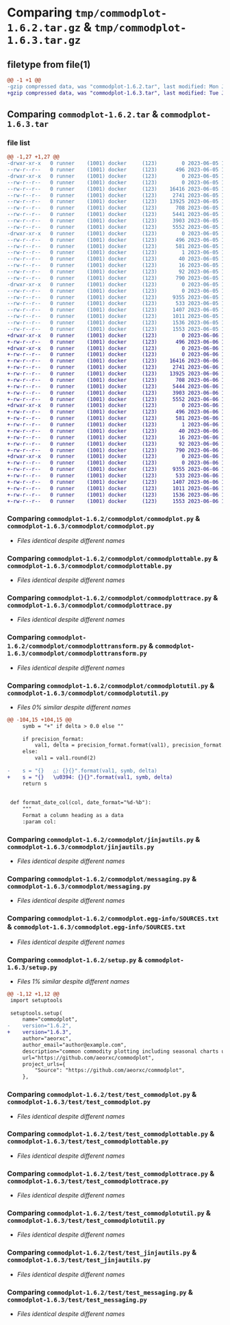 # Comparing `tmp/commodplot-1.6.2.tar.gz` & `tmp/commodplot-1.6.3.tar.gz`

## filetype from file(1)

```diff
@@ -1 +1 @@
-gzip compressed data, was "commodplot-1.6.2.tar", last modified: Mon Jun  5 11:43:08 2023, max compression
+gzip compressed data, was "commodplot-1.6.3.tar", last modified: Tue Jun  6 12:03:01 2023, max compression
```

## Comparing `commodplot-1.6.2.tar` & `commodplot-1.6.3.tar`

### file list

```diff
@@ -1,27 +1,27 @@
-drwxr-xr-x   0 runner    (1001) docker     (123)        0 2023-06-05 11:43:08.051389 commodplot-1.6.2/
--rw-r--r--   0 runner    (1001) docker     (123)      496 2023-06-05 11:43:08.051389 commodplot-1.6.2/PKG-INFO
-drwxr-xr-x   0 runner    (1001) docker     (123)        0 2023-06-05 11:43:08.051389 commodplot-1.6.2/commodplot/
--rw-r--r--   0 runner    (1001) docker     (123)        0 2023-06-05 11:42:57.000000 commodplot-1.6.2/commodplot/__init__.py
--rw-r--r--   0 runner    (1001) docker     (123)    16416 2023-06-05 11:42:57.000000 commodplot-1.6.2/commodplot/commodplot.py
--rw-r--r--   0 runner    (1001) docker     (123)     2741 2023-06-05 11:42:57.000000 commodplot-1.6.2/commodplot/commodplottable.py
--rw-r--r--   0 runner    (1001) docker     (123)    13925 2023-06-05 11:42:57.000000 commodplot-1.6.2/commodplot/commodplottrace.py
--rw-r--r--   0 runner    (1001) docker     (123)      708 2023-06-05 11:42:57.000000 commodplot-1.6.2/commodplot/commodplottransform.py
--rw-r--r--   0 runner    (1001) docker     (123)     5441 2023-06-05 11:42:57.000000 commodplot-1.6.2/commodplot/commodplotutil.py
--rw-r--r--   0 runner    (1001) docker     (123)     3903 2023-06-05 11:42:57.000000 commodplot-1.6.2/commodplot/jinjautils.py
--rw-r--r--   0 runner    (1001) docker     (123)     5552 2023-06-05 11:42:57.000000 commodplot-1.6.2/commodplot/messaging.py
-drwxr-xr-x   0 runner    (1001) docker     (123)        0 2023-06-05 11:43:08.051389 commodplot-1.6.2/commodplot.egg-info/
--rw-r--r--   0 runner    (1001) docker     (123)      496 2023-06-05 11:43:07.000000 commodplot-1.6.2/commodplot.egg-info/PKG-INFO
--rw-r--r--   0 runner    (1001) docker     (123)      581 2023-06-05 11:43:08.000000 commodplot-1.6.2/commodplot.egg-info/SOURCES.txt
--rw-r--r--   0 runner    (1001) docker     (123)        1 2023-06-05 11:43:07.000000 commodplot-1.6.2/commodplot.egg-info/dependency_links.txt
--rw-r--r--   0 runner    (1001) docker     (123)       40 2023-06-05 11:43:07.000000 commodplot-1.6.2/commodplot.egg-info/requires.txt
--rw-r--r--   0 runner    (1001) docker     (123)       16 2023-06-05 11:43:07.000000 commodplot-1.6.2/commodplot.egg-info/top_level.txt
--rw-r--r--   0 runner    (1001) docker     (123)       92 2023-06-05 11:43:08.051389 commodplot-1.6.2/setup.cfg
--rw-r--r--   0 runner    (1001) docker     (123)      790 2023-06-05 11:42:57.000000 commodplot-1.6.2/setup.py
-drwxr-xr-x   0 runner    (1001) docker     (123)        0 2023-06-05 11:43:08.051389 commodplot-1.6.2/test/
--rw-r--r--   0 runner    (1001) docker     (123)        0 2023-06-05 11:42:57.000000 commodplot-1.6.2/test/__init__.py
--rw-r--r--   0 runner    (1001) docker     (123)     9355 2023-06-05 11:42:57.000000 commodplot-1.6.2/test/test_commodplot.py
--rw-r--r--   0 runner    (1001) docker     (123)      533 2023-06-05 11:42:57.000000 commodplot-1.6.2/test/test_commodplottable.py
--rw-r--r--   0 runner    (1001) docker     (123)     1407 2023-06-05 11:42:57.000000 commodplot-1.6.2/test/test_commodplottrace.py
--rw-r--r--   0 runner    (1001) docker     (123)     1011 2023-06-05 11:42:57.000000 commodplot-1.6.2/test/test_commodplotutil.py
--rw-r--r--   0 runner    (1001) docker     (123)     1536 2023-06-05 11:42:57.000000 commodplot-1.6.2/test/test_jinjautils.py
--rw-r--r--   0 runner    (1001) docker     (123)     1553 2023-06-05 11:42:57.000000 commodplot-1.6.2/test/test_messaging.py
+drwxr-xr-x   0 runner    (1001) docker     (123)        0 2023-06-06 12:03:01.383042 commodplot-1.6.3/
+-rw-r--r--   0 runner    (1001) docker     (123)      496 2023-06-06 12:03:01.383042 commodplot-1.6.3/PKG-INFO
+drwxr-xr-x   0 runner    (1001) docker     (123)        0 2023-06-06 12:03:01.379042 commodplot-1.6.3/commodplot/
+-rw-r--r--   0 runner    (1001) docker     (123)        0 2023-06-06 12:02:50.000000 commodplot-1.6.3/commodplot/__init__.py
+-rw-r--r--   0 runner    (1001) docker     (123)    16416 2023-06-06 12:02:50.000000 commodplot-1.6.3/commodplot/commodplot.py
+-rw-r--r--   0 runner    (1001) docker     (123)     2741 2023-06-06 12:02:50.000000 commodplot-1.6.3/commodplot/commodplottable.py
+-rw-r--r--   0 runner    (1001) docker     (123)    13925 2023-06-06 12:02:50.000000 commodplot-1.6.3/commodplot/commodplottrace.py
+-rw-r--r--   0 runner    (1001) docker     (123)      708 2023-06-06 12:02:50.000000 commodplot-1.6.3/commodplot/commodplottransform.py
+-rw-r--r--   0 runner    (1001) docker     (123)     5444 2023-06-06 12:02:50.000000 commodplot-1.6.3/commodplot/commodplotutil.py
+-rw-r--r--   0 runner    (1001) docker     (123)     3903 2023-06-06 12:02:50.000000 commodplot-1.6.3/commodplot/jinjautils.py
+-rw-r--r--   0 runner    (1001) docker     (123)     5552 2023-06-06 12:02:50.000000 commodplot-1.6.3/commodplot/messaging.py
+drwxr-xr-x   0 runner    (1001) docker     (123)        0 2023-06-06 12:03:01.383042 commodplot-1.6.3/commodplot.egg-info/
+-rw-r--r--   0 runner    (1001) docker     (123)      496 2023-06-06 12:03:01.000000 commodplot-1.6.3/commodplot.egg-info/PKG-INFO
+-rw-r--r--   0 runner    (1001) docker     (123)      581 2023-06-06 12:03:01.000000 commodplot-1.6.3/commodplot.egg-info/SOURCES.txt
+-rw-r--r--   0 runner    (1001) docker     (123)        1 2023-06-06 12:03:01.000000 commodplot-1.6.3/commodplot.egg-info/dependency_links.txt
+-rw-r--r--   0 runner    (1001) docker     (123)       40 2023-06-06 12:03:01.000000 commodplot-1.6.3/commodplot.egg-info/requires.txt
+-rw-r--r--   0 runner    (1001) docker     (123)       16 2023-06-06 12:03:01.000000 commodplot-1.6.3/commodplot.egg-info/top_level.txt
+-rw-r--r--   0 runner    (1001) docker     (123)       92 2023-06-06 12:03:01.383042 commodplot-1.6.3/setup.cfg
+-rw-r--r--   0 runner    (1001) docker     (123)      790 2023-06-06 12:02:50.000000 commodplot-1.6.3/setup.py
+drwxr-xr-x   0 runner    (1001) docker     (123)        0 2023-06-06 12:03:01.383042 commodplot-1.6.3/test/
+-rw-r--r--   0 runner    (1001) docker     (123)        0 2023-06-06 12:02:50.000000 commodplot-1.6.3/test/__init__.py
+-rw-r--r--   0 runner    (1001) docker     (123)     9355 2023-06-06 12:02:50.000000 commodplot-1.6.3/test/test_commodplot.py
+-rw-r--r--   0 runner    (1001) docker     (123)      533 2023-06-06 12:02:50.000000 commodplot-1.6.3/test/test_commodplottable.py
+-rw-r--r--   0 runner    (1001) docker     (123)     1407 2023-06-06 12:02:50.000000 commodplot-1.6.3/test/test_commodplottrace.py
+-rw-r--r--   0 runner    (1001) docker     (123)     1011 2023-06-06 12:02:50.000000 commodplot-1.6.3/test/test_commodplotutil.py
+-rw-r--r--   0 runner    (1001) docker     (123)     1536 2023-06-06 12:02:50.000000 commodplot-1.6.3/test/test_jinjautils.py
+-rw-r--r--   0 runner    (1001) docker     (123)     1553 2023-06-06 12:02:50.000000 commodplot-1.6.3/test/test_messaging.py
```

### Comparing `commodplot-1.6.2/commodplot/commodplot.py` & `commodplot-1.6.3/commodplot/commodplot.py`

 * *Files identical despite different names*

### Comparing `commodplot-1.6.2/commodplot/commodplottable.py` & `commodplot-1.6.3/commodplot/commodplottable.py`

 * *Files identical despite different names*

### Comparing `commodplot-1.6.2/commodplot/commodplottrace.py` & `commodplot-1.6.3/commodplot/commodplottrace.py`

 * *Files identical despite different names*

### Comparing `commodplot-1.6.2/commodplot/commodplottransform.py` & `commodplot-1.6.3/commodplot/commodplottransform.py`

 * *Files identical despite different names*

### Comparing `commodplot-1.6.2/commodplot/commodplotutil.py` & `commodplot-1.6.3/commodplot/commodplotutil.py`

 * *Files 0% similar despite different names*

```diff
@@ -104,15 +104,15 @@
     symb = "+" if delta > 0.0 else ""
 
     if precision_format:
         val1, delta = precision_format.format(val1), precision_format.format(delta)
     else:
         val1 = val1.round(2)
 
-    s = "{}   △: {}{}".format(val1, symb, delta)
+    s = "{}   \u0394: {}{}".format(val1, symb, delta)
     return s
 
 
 def format_date_col(col, date_format="%d-%b"):
     """
     Format a column heading as a data
     :param col:
```

### Comparing `commodplot-1.6.2/commodplot/jinjautils.py` & `commodplot-1.6.3/commodplot/jinjautils.py`

 * *Files identical despite different names*

### Comparing `commodplot-1.6.2/commodplot/messaging.py` & `commodplot-1.6.3/commodplot/messaging.py`

 * *Files identical despite different names*

### Comparing `commodplot-1.6.2/commodplot.egg-info/SOURCES.txt` & `commodplot-1.6.3/commodplot.egg-info/SOURCES.txt`

 * *Files identical despite different names*

### Comparing `commodplot-1.6.2/setup.py` & `commodplot-1.6.3/setup.py`

 * *Files 1% similar despite different names*

```diff
@@ -1,12 +1,12 @@
 import setuptools
 
 setuptools.setup(
     name="commodplot",
-    version="1.6.2",
+    version="1.6.3",
     author="aeorxc",
     author_email="author@example.com",
     description="common commodity plotting including seasonal charts using plotly",
     url="https://github.com/aeorxc/commodplot",
     project_urls={
         "Source": "https://github.com/aeorxc/commodplot",
     },
```

### Comparing `commodplot-1.6.2/test/test_commodplot.py` & `commodplot-1.6.3/test/test_commodplot.py`

 * *Files identical despite different names*

### Comparing `commodplot-1.6.2/test/test_commodplottable.py` & `commodplot-1.6.3/test/test_commodplottable.py`

 * *Files identical despite different names*

### Comparing `commodplot-1.6.2/test/test_commodplottrace.py` & `commodplot-1.6.3/test/test_commodplottrace.py`

 * *Files identical despite different names*

### Comparing `commodplot-1.6.2/test/test_commodplotutil.py` & `commodplot-1.6.3/test/test_commodplotutil.py`

 * *Files identical despite different names*

### Comparing `commodplot-1.6.2/test/test_jinjautils.py` & `commodplot-1.6.3/test/test_jinjautils.py`

 * *Files identical despite different names*

### Comparing `commodplot-1.6.2/test/test_messaging.py` & `commodplot-1.6.3/test/test_messaging.py`

 * *Files identical despite different names*

